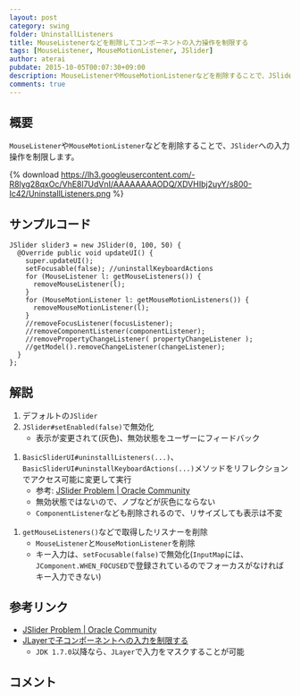 ```yaml
---
layout: post
category: swing
folder: UninstallListeners
title: MouseListenerなどを削除してコンポーネントの入力操作を制限する
tags: [MouseListener, MouseMotionListener, JSlider]
author: aterai
pubdate: 2015-10-05T00:07:30+09:00
description: MouseListenerやMouseMotionListenerなどを削除することで、JSliderへの入力操作を制限します。
comments: true
---
```

## 概要
`MouseListener`や`MouseMotionListener`などを削除することで、`JSlider`への入力操作を制限します。

{% download https://lh3.googleusercontent.com/-R8lyg28qxOc/VhE8l7UdVnI/AAAAAAAAODQ/XDVHIbj2uyY/s800-Ic42/UninstallListeners.png %}

## サンプルコード
<pre class="prettyprint"><code>JSlider slider3 = new JSlider(0, 100, 50) {
  @Override public void updateUI() {
    super.updateUI();
    setFocusable(false); //uninstallKeyboardActions
    for (MouseListener l: getMouseListeners()) {
      removeMouseListener(l);
    }
    for (MouseMotionListener l: getMouseMotionListeners()) {
      removeMouseMotionListener(l);
    }
    //removeFocusListener(focusListener);
    //removeComponentListener(componentListener);
    //removePropertyChangeListener( propertyChangeListener );
    //getModel().removeChangeListener(changeListener);
  }
};
</code></pre>

## 解説
1. デフォルトの`JSlider`
1. `JSlider#setEnabled(false)`で無効化
    - 表示が変更されて(灰色)、無効状態をユーザーにフィードバック

<!-- dummy comment line for breaking list -->
1. `BasicSliderUI#uninstallListeners(...)`、`BasicSliderUI#uninstallKeyboardActions(...)`メソッドをリフレクションでアクセス可能に変更して実行
    - 参考: [JSlider Problem | Oracle Community](https://community.oracle.com/threads/1360123)
    - 無効状態ではないので、ノブなどが灰色にならない
    - `ComponentListener`なども削除されるので、リサイズしても表示は不変

<!-- dummy comment line for breaking list -->
1. `getMouseListeners()`などで取得したリスナーを削除
    - `MouseListener`と`MouseMotionListener`を削除
    - キー入力は、`setFocusable(false)`で無効化(`InputMap`には、`JComponent.WHEN_FOCUSED`で登録されているのでフォーカスがなければキー入力できない)

<!-- dummy comment line for breaking list -->

## 参考リンク
- [JSlider Problem | Oracle Community](https://community.oracle.com/threads/1360123)
- [JLayerで子コンポーネントへの入力を制限する](http://ateraimemo.com/Swing/PopupMenuBlockLayer.html)
    - `JDK 1.7.0`以降なら、`JLayer`で入力をマスクすることが可能

<!-- dummy comment line for breaking list -->

## コメント
